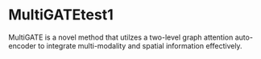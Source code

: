 # MultiGATEtest1
MultiGATE is a novel method that utilzes a two-level graph attention auto-encoder to integrate multi-modality and spatial information effectively.